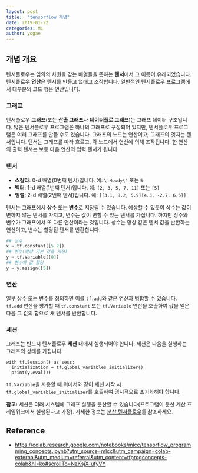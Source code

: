 ```yaml
---
layout: post
title:  "tensorflow 개념"
date: 2019-01-22
categories: ML
author: yogae
---
```


 ## 개념 개요

텐서플로우는 임의의 차원을 갖는 배열들을 뜻하는 **텐서**에서 그 이름이 유래되었습니다. 텐서플로우 **연산**은 텐서를 만들고 없애고 조작합니다. 일반적인 텐서플로우 프로그램에서 대부분의 코드 행은 연산입니다.

### 그래프

텐서플로우 **그래프**(또는 **산출 그래프**나 **데이터플로 그래프**)는 그래프 데이터 구조입니다. 많은 텐서플로우 프로그램은 하나의 그래프로 구성되어 있지만, 텐서플로우 프로그램은 여러 그래프를 만들 수도 있습니다. 그래프의 노드는 연산이고; 그래프의 엣지는 텐서입니다. 텐서는 그래프를 따라 흐르고, 각 노드에서 연산에 의해 조작됩니다. 한 연산의 출력 텐서는 보통 다음 연산의 입력 텐서가 됩니다.

### 텐서

- **스칼라**:  0-d 배열(0번째 텐서)입니다. 예: `\'Howdy\'` 또는 `5` 
- **벡터**:  1-d 배열(1번째 텐서)입니다. 예: `[2, 3, 5, 7, 11]` 또는 `[5]`
- **행렬**: 2-d 배열(2번째 텐서)입니다. 예: `[[3.1, 8.2, 5.9][4.3, -2.7, 6.5]]`

텐서는 그래프에서 **상수** 또는 **변수**로 저장될 수 있습니다. 예상할 수 있듯이 상수는 값이 변하지 않는 텐서를 가지고, 변수는 값이 변할 수 있는 텐서를 가집니다. 하지만 상수와 변수가 그래프에서 또 다른 연산이라는 것입니다. 상수는 항상 같은 텐서 값을 반환하는 연산이고, 변수는 할당된 텐서를 반환합니다.

```python
## 상수
x = tf.constant([5.2])
## 변수(항상 기본 값을 지정)
y = tf.Variable([0])
## 변수에 값 할당
y = y.assign([5])
```

### 연산

일부 상수 또는 변수를 정의하면 이를 `tf.add`와 같은 연산과 병합할 수 있습니다. `tf.add` 연산을 평가할 때 `tf.constant` 또는 `tf.Variable` 연산을 호출하여 값을 얻은 다음 그 값의 합으로 새 텐서를 반환합니다.

### 세션

그래프는 반드시 텐서플로우 **세션** 내에서 실행되어야 합니다. 세션은 다음을 실행하는 그래프의 상태를 가집니다.

```
with tf.Session() as sess:
  initialization = tf.global_variables_initializer()
  print(y.eval())
```

`tf.Variable`을 사용할 때 위에서와 같이 세션 시작 시 `tf.global_variables_initializer`를 호출하여 명시적으로 초기화해야 합니다. 

**참고:** 세션은 여러 시스템에 그래프 실행을 분산할 수 있습니다(프로그램이 분산 계산 프레임워크에서 실행된다고 가정). 자세한 정보는 [분산 텐서플로우](https://www.tensorflow.org/deploy/distributed)를 참조하세요.

## Reference

- https://colab.research.google.com/notebooks/mlcc/tensorflow_programming_concepts.ipynb?utm_source=mlcc&utm_campaign=colab-external&utm_medium=referral&utm_content=tfprogconcepts-colab&hl=ko#scrollTo=NzKsjX-ufyVY